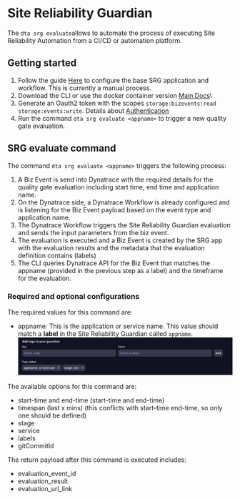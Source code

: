 # Site Reliability Guardian

The `dta srg evaluate`allows to automate the process of executing Site Reliability Automation from a CI/CD or automation platform.

## Getting started

1. Follow the guide [Here](./SRGAutomation-initial-setup.md) to configure the base SRG application and workflow. This is currently a manual process.
1. Download the CLI or use the docker container version [Main Docs](../README.md)\
1. Generate an Oauth2 token with the scopes `storage:bizevents:read storage:events:write`. Details about [Authentication](./Authentication.md)
1. Run the command `dta srg evaluate <appname>` to trigger a new quality gate evaluation.

## SRG evaluate command

The command `dta srg evaluate <appname>` triggers the following process:

1. A Biz Event is send into Dynatrace with the required details for the quality gate evaluation including start time, end time and application name.
2. On the Dynatrace side, a Dynatrace Workflow is already configured and is listening for the Biz Event payload based on the event type and application name.
3. The Dynatrace Workflow triggers the Site Reliability Guardian evaluation and sends the input parameters from the biz event.
4. The evaluation is executed and a Biz Event is created by the SRG app with the evaluation results and the metadata that the evaluation definition contains (labels)
5. The CLI queries Dynatrace API for the Biz Event that matches the appname (provided in the previous step as a label) and the timeframe for the evaluation.

### Required and optional configurations

The required values for this command are:

- appname: This is the application or service name. This value should match a **label** in the Site Reliability Guardian called `appname`.
  ![Labels](./assets/labels.png)

The available options for this command are:

- start-time and end-time (start-time and end-time)
- timespan (last x mins) (this conflicts with start-time end-time, so only one should be defined)
- stage
- service
- labels
- gitCommitId

The return payload after this command is executed includes:

- evaluation_event_id
- evaluation_result
- evaluation_url_link

